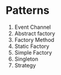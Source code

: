 # Patterns
1. Event Channel 
2. Abstract factory 
3. Factory Method 
4. Static Factory
5. Simple Factory
6. Singleton
7. Strategy